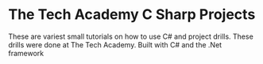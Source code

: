 # The Tech Academy C Sharp Projects
These are variest small tutorials on how to use C# and project drills.
These drills were done at The Tech Academy. 
Built with C# and the .Net framework




 
